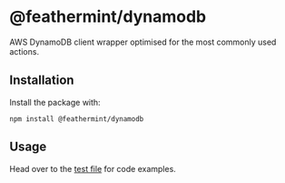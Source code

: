 # @feathermint/dynamodb

AWS DynamoDB client wrapper optimised for the most commonly used actions.

## Installation

Install the package with:

```
npm install @feathermint/dynamodb
```

## Usage

Head over to the [test file](https://github.com/feathermint/dynamodb/blob/master/test/dynamodb.test.ts) for code examples.
